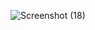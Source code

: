 ![Screenshot (18)](https://github.com/user-attachments/assets/97b7a8cc-1e45-46ed-99f4-70705ba34d9b)
 
